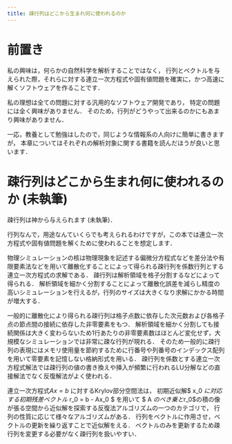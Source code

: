 ```yaml
---
title: 疎行列はどこから生まれ何に使われるのか
---
```


# 前置き
私の興味は，何らかの自然科学を解析することではなく，
行列とベクトルを与えられた際，それらに対する連立一次方程式や固有値問題を確実に，かつ高速に解くソフトウェアを作ることです．

私の理想は全ての問題に対する汎用的なソフトウェア開発であり，
特定の問題には全く興味がありません．
そのため，行列がどうやって出来るのかにもあまり興味がありません．

一応，教養として勉強はしたので，同じような情報系の人向けに簡単に書きますが，
本章についてはそれぞれの解析対象に関する書籍を読んだほうが良いと思います．

# 疎行列はどこから生まれ何に使われるのか (未執筆)

疎行列は神から与えられます (未執筆)．

行列なんで，用途なんていくらでも考えられるわけですが，この本では連立一次方程式や固有値問題を解くために使われることを想定します．

物理シミュレーションの核は物理現象を記述する偏微分方程式などを差分法や有限要素法などを用いて離散化することによって得られる疎行列を係数行列とする連立一次方程式の求解である．
疎行列は解析領域を格子分割するなどによって得られる．
解析領域を細かく分割することによって離散化誤差を減らし精度の高いシミュレーションを行えるが，行列のサイズは大きくなり求解にかかる時間が増大する．

一般的に離散化により得られる疎行列は格子点数に依存した次元数および各格子点の節点間の接続に依存した非零要素をもつ．
解析領域を細かく分割しても接続関係は大きく変わらないため1行あたりの非零要素数はほとんど変化せず，大規模なシミュレーションでは非常に疎な行列が現れる．
そのため一般的に疎行列の表現にはメモリ使用量を節約するために行番号や列番号のインデックス配列を用いて零要素を記憶しない格納形式を用いる．
疎行列を係数とする連立一次方程式解法では疎行列の値の書き換えや挿入が頻繁に行われるLU分解などの直接解法でなく反復解法がよく使われる．

連立一次方程式$Ax = b$ に対するKrylov部分空間法は，
初期近似解$ x_0 $に対応する初期残差ベクトル$ r_0  = b - Ax_0 $ を用いて
$ A $のべき乗と$r_0$の積の像が張る空間から近似解を探索する反復法アルゴリズムの一つのカテゴリで，
行列の性質に応じて様々なアルゴリズムがある．
行列をベクトルに作用させ，ベクトルの更新を繰り返すことで近似解をえる．
ベクトルのみを更新するため疎行列を変更する必要がなく疎行列を扱いやすい．
